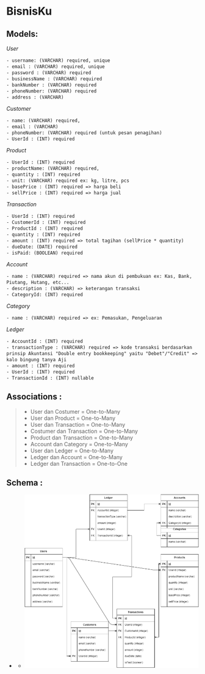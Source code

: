 # BisnisKu

## Models:

_User_

```
- username: (VARCHAR) required, unique
- email : (VARCHAR) required, unique
- password : (VARCHAR) required
- businessName : (VARCHAR) required
- bankNumber : (VARCHAR) required
- phoneNumber: (VARCHAR) required
- address : (VARCHAR)
```

_Customer_

```
- name: (VARCHAR) required,
- email : (VARCHAR)
- phoneNumber: (VARCHAR) required (untuk pesan penagihan)
- UserId : (INT) required
```

_Product_

```
- UserId : (INT) required
- productName: (VARCHAR) required,
- quantity : (INT) required
- unit: (VARCHAR) required ex: kg, litre, pcs
- basePrice : (INT) required => harga beli
- sellPrice : (INT) required => harga jual
```

_Transaction_

```
- UserId : (INT) required
- CustomerId : (INT) required
- ProductId : (INT) required
- quantity : (INT) required
- amount : (INT) required => total tagihan (sellPrice * quantity)
- dueDate: (DATE) required
- isPaid: (BOOLEAN) required
```

_Account_

```
- name : (VARCHAR) required => nama akun di pembukuan ex: Kas, Bank, Piutang, Hutang, etc...
- description : (VARCHAR) => keterangan transaksi
- CategoryId: (INT) required
```

_Category_

```
- name : (VARCHAR) required => ex: Pemasukan, Pengeluaran
```

_Ledger_

```
- AccountId : (INT) required
- transactionType : (VARCHAR) required => kode transaksi berdasarkan prinsip Akuntansi "Double entry bookkeeping" yaitu "Debet"/"Credit" => kalo bingung tanya Aji
- amount : (INT) required
- UserId : (INT) required
- TransactionId : (INT) nullable
```

## Associations :
>- User dan Costumer = One-to-Many
>- User dan Product = One-to-Many
>- User dan Transaction = One-to-Many
>- Costumer dan Transaction = One-to-Many
>- Product dan Transaction = One-to-Many
>- Account dan Category = One-to-Many
>- User dan Ledger = One-to-Many
>- Ledger dan Account = One-to-Many
>- Ledger dan Transaction = One-to-One


## Schema :
- - ![Image info](./imgBuatMd/Schema-fix.png)